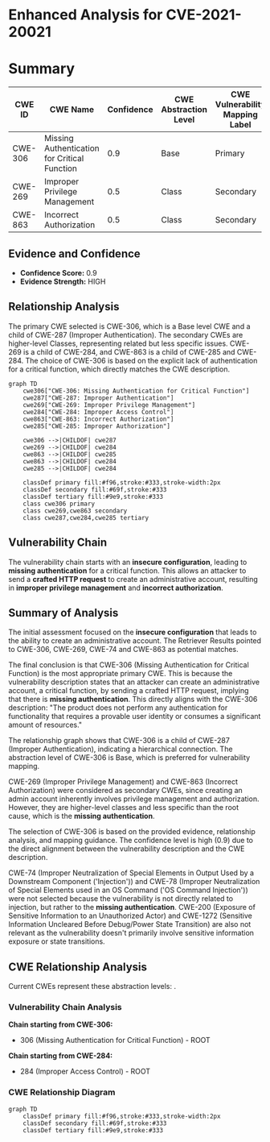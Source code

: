 # Enhanced Analysis for CVE-2021-20021

# Summary
| CWE ID | CWE Name | Confidence | CWE Abstraction Level | CWE Vulnerability Mapping Label | CWE-Vulnerability Mapping Notes |
|---|---|---|---|---|---|
| CWE-306 | Missing Authentication for Critical Function | 0.9 | Base | Primary | Allowed |
| CWE-269 | Improper Privilege Management | 0.5 | Class | Secondary | Discouraged |
| CWE-863 | Incorrect Authorization | 0.5 | Class | Secondary | Allowed-with-Review |

## Evidence and Confidence

*   **Confidence Score:** 0.9
*   **Evidence Strength:** HIGH

## Relationship Analysis
The primary CWE selected is CWE-306, which is a Base level CWE and a child of CWE-287 (Improper Authentication). The secondary CWEs are higher-level Classes, representing related but less specific issues. CWE-269 is a child of CWE-284, and CWE-863 is a child of CWE-285 and CWE-284. The choice of CWE-306 is based on the explicit lack of authentication for a critical function, which directly matches the CWE description.

```mermaid
graph TD
    cwe306["CWE-306: Missing Authentication for Critical Function"]
    cwe287["CWE-287: Improper Authentication"]
    cwe269["CWE-269: Improper Privilege Management"]
    cwe284["CWE-284: Improper Access Control"]
    cwe863["CWE-863: Incorrect Authorization"]
    cwe285["CWE-285: Improper Authorization"]

    cwe306 -->|CHILDOF| cwe287
    cwe269 -->|CHILDOF| cwe284
    cwe863 -->|CHILDOF| cwe285
    cwe863 -->|CHILDOF| cwe284
    cwe285 -->|CHILDOF| cwe284

    classDef primary fill:#f96,stroke:#333,stroke-width:2px
    classDef secondary fill:#69f,stroke:#333
    classDef tertiary fill:#9e9,stroke:#333
    class cwe306 primary
    class cwe269,cwe863 secondary
    class cwe287,cwe284,cwe285 tertiary
```

## Vulnerability Chain
The vulnerability chain starts with an **insecure configuration**, leading to **missing authentication** for a critical function. This allows an attacker to send a **crafted HTTP request** to create an administrative account, resulting in **improper privilege management** and **incorrect authorization**.

## Summary of Analysis
The initial assessment focused on the **insecure configuration** that leads to the ability to create an administrative account. The Retriever Results pointed to CWE-306, CWE-269, CWE-74 and CWE-863 as potential matches.

The final conclusion is that CWE-306 (Missing Authentication for Critical Function) is the most appropriate primary CWE. This is because the vulnerability description states that an attacker can create an administrative account, a critical function, by sending a crafted HTTP request, implying that there is **missing authentication**. This directly aligns with the CWE-306 description: "The product does not perform any authentication for functionality that requires a provable user identity or consumes a significant amount of resources."

The relationship graph shows that CWE-306 is a child of CWE-287 (Improper Authentication), indicating a hierarchical connection. The abstraction level of CWE-306 is Base, which is preferred for vulnerability mapping.

CWE-269 (Improper Privilege Management) and CWE-863 (Incorrect Authorization) were considered as secondary CWEs, since creating an admin account inherently involves privilege management and authorization. However, they are higher-level classes and less specific than the root cause, which is the **missing authentication**.

The selection of CWE-306 is based on the provided evidence, relationship analysis, and mapping guidance. The confidence level is high (0.9) due to the direct alignment between the vulnerability description and the CWE description.

CWE-74 (Improper Neutralization of Special Elements in Output Used by a Downstream Component ('Injection')) and CWE-78 (Improper Neutralization of Special Elements used in an OS Command ('OS Command Injection')) were not selected because the vulnerability is not directly related to injection, but rather to the **missing authentication**. CWE-200 (Exposure of Sensitive Information to an Unauthorized Actor) and CWE-1272 (Sensitive Information Uncleared Before Debug/Power State Transition) are also not relevant as the vulnerability doesn't primarily involve sensitive information exposure or state transitions.


## CWE Relationship Analysis

Current CWEs represent these abstraction levels: .


### Vulnerability Chain Analysis

**Chain starting from CWE-306:**
- 306 (Missing Authentication for Critical Function) - ROOT


**Chain starting from CWE-284:**
- 284 (Improper Access Control) - ROOT



### CWE Relationship Diagram

```mermaid
graph TD
    classDef primary fill:#f96,stroke:#333,stroke-width:2px
    classDef secondary fill:#69f,stroke:#333
    classDef tertiary fill:#9e9,stroke:#333
```